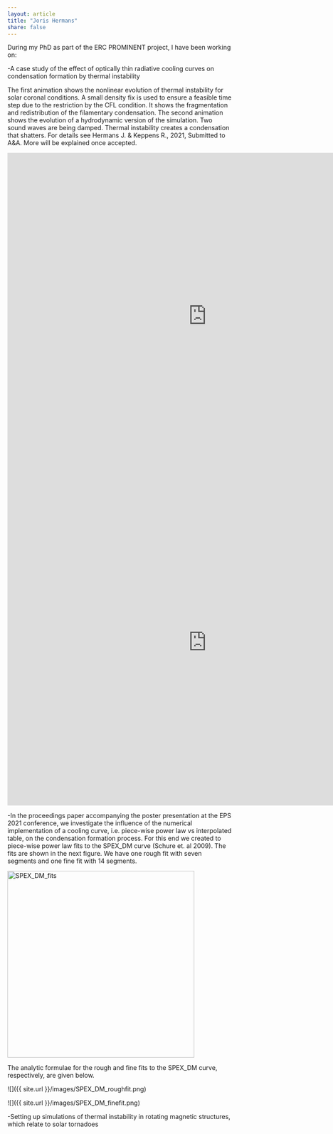 ```yaml
---
layout: article
title: "Joris Hermans"
share: false
---
```


During my PhD as part of the ERC PROMINENT project, I have been working on:

-A case study of the effect of optically thin radiative cooling curves on condensation formation by thermal instability

The first animation shows the nonlinear evolution of thermal instability for solar coronal conditions. A small density fix is used to ensure a feasible time step due to the restriction by the CFL condition. It shows the fragmentation and redistribution of the filamentary condensation. The second animation shows the evolution of a hydrodynamic version of the simulation. Two sound waves are being damped. Thermal instability creates a condensation that shatters.
For details see Hermans J. & Keppens R., 2021, Submitted to A&A. More will be explained once accepted.

<iframe width="893" height="734" src="https://www.youtube.com/embed/kI6smKngjmM" title="YouTube video player" frameborder="0" allow="accelerometer; autoplay; clipboard-write; encrypted-media; gyroscope; picture-in-picture" allowfullscreen></iframe>


<iframe width="893" height="734" src="https://www.youtube.com/embed/obarJg1HV2A" title="YouTube video player" frameborder="0" allow="accelerometer; autoplay; clipboard-write; encrypted-media; gyroscope; picture-in-picture" allowfullscreen></iframe>



-In the proceedings paper accompanying the poster presentation at the EPS 2021 conference, we investigate the influence of the numerical implementation of a cooling curve, i.e. piece-wise power law vs interpolated table, on the condensation formation process. For this end we created to piece-wise power law fits to the SPEX_DM curve (Schure et. al 2009). The fits are shown in the next figure. We have one rough fit with seven segments and one fine fit with 14 segments.

<img src="{{ site.url }}/images/SPEX_DM_cc_fits.png" width="420" alt="SPEX_DM_fits">


The analytic formulae for the rough and fine fits to the SPEX_DM curve, respectively, are given below.

![]({{ site.url }}/images/SPEX_DM_roughfit.png)

![]({{ site.url }}/images/SPEX_DM_finefit.png)




-Setting up simulations of thermal instability in rotating magnetic structures, which relate to solar tornadoes
